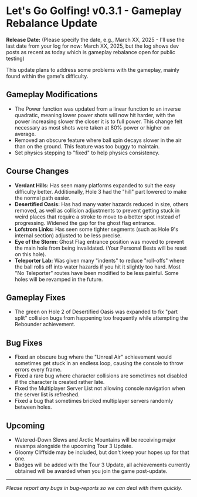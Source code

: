 # Let's Go Golfing! v0.3.1 - Gameplay Rebalance Update

**Release Date:** (Please specify the date, e.g., March XX, 2025 - I'll use the last date from your log for now: March XX, 2025, but the log shows dev posts as recent as today which is gameplay rebalance open for public testing)

This update plans to address some problems with the gameplay, mainly found within the game's difficulty.

## Gameplay Modifications

*   The Power function was updated from a linear function to an inverse quadratic, meaning lower power shots will now hit harder, with the power increasing slower the closer it is to full power. This change felt necessary as most shots were taken at 80% power or higher on average.
*   Removed an obscure feature where ball spin decays slower in the air than on the ground. This feature was too buggy to maintain.
*   Set physics stepping to "fixed" to help physics consistency.

## Course Changes

*   **Verdant Hills:** Has seen many platforms expanded to suit the easy difficulty better. Additionally, Hole 3 had the "hill" part lowered to make the normal path easier.
*   **Desertified Oasis:** Has had many water hazards reduced in size, others removed, as well as collision adjustments to prevent getting stuck in weird places that require a stroke to move to a better spot instead of progressing. Widened the gap for the ghost flag entrance.
*   **Lofstrom Links:** Has seen some tighter segments (such as Hole 9's internal section) adjusted to be less precise.
*   **Eye of the Storm:** Ghost Flag entrance position was moved to prevent the main hole from being invalidated. (Your Personal Bests will be reset on this hole).
*   **Teleporter Lab:** Was given many "indents" to reduce "roll-offs" where the ball rolls off into water hazards if you hit it slightly too hard. Most "No Teleporter" routes have been modified to be less painful. Some holes will be revamped in the future.

## Gameplay Fixes

*   The green on Hole 2 of Desertified Oasis was expanded to fix "part split" collision bugs from happening too frequently while attempting the Rebounder achievement.

## Bug Fixes

*   Fixed an obscure bug where the "Unreal Air" achievement would sometimes get stuck in an endless loop, causing the console to throw errors every frame.
*   Fixed a rare bug where character collisions are sometimes not disabled if the character is created rather late.
*   Fixed the Multiplayer Server List not allowing console navigation when the server list is refreshed.
*   Fixed a bug that sometimes bricked multiplayer servers randomly between holes.

## Upcoming

*   Watered-Down Slews and Arctic Mountains will be receiving major revamps alongside the upcoming Tour 3 Update.
*   Gloomy Cliffside may be included, but don't keep your hopes up for that one.
*   Badges will be added with the Tour 3 Update, all achievements currently obtained will be awarded when you join the game post-update.

---
*Please report any bugs in ⁠bug-reports so we can deal with them quickly.* 